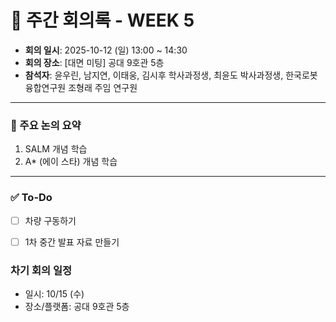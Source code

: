 # 📝 주간 회의록 - WEEK 5

- **회의 일시**: 2025-10-12 (일) 13:00 ~ 14:30
- **회의 장소**: [대면 미팅] 공대 9호관 5층
- **참석자**: 윤우린, 남지연, 이태웅, 김시후 학사과정생, 최윤도 박사과정생, 한국로봇융합연구원 조형래 주임 연구원
  
---

### 📍 주요 논의 요약
1. SALM 개념 학습
2. A* (에이 스타) 개념 학습

---

### ✅ To-Do
- [ ] 차량 구동하기
- [ ] 1차 중간 발표 자료 만들기


### 차기 회의 일정
- 일시: 10/15 (수)
- 장소/플랫폼: 공대 9호관 5층 
